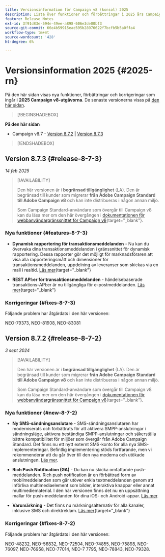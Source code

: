 ```yaml
---
title: Versionsinformation för Campaign v8 (konsol) 2025
description: Lista över funktioner och förbättringar i 2025 års Campaign v8-utgåvor
feature: Release Notes
exl-id: 3f91d83e-594e-49ee-a898-606e3de00bf3
source-git-commit: 66e4b59915eae595b28076622f7bcfb5b5a0ffa4
workflow-type: tm+mt
source-wordcount: '428'
ht-degree: 6%

---
```


# Versionsinformation 2025 {#2025-rn}

På den här sidan visas nya funktioner, förbättringar och korrigeringar som ingår i **2025 Campaign v8-utgåvorna**. De senaste versionerna visas på [den här sidan](release-notes.md).

>[!BEGINSHADEBOX]

**På den här sidan**

* Campaign v8.7 - [Version 8.7.2](#release-8-7-2) | [Version 8.7.3](#release-8-7-3)


>[!ENDSHADEBOX]


## Version 8.7.3 {#release-8-7-3}

_14 feb 2025_

>[!AVAILABILITY]
>
>Den här versionen är i **begränsad tillgänglighet** (LA). Den är begränsad till kunder som migrerar **från Adobe Campaign Standard till Adobe Campaign v8** och kan inte distribueras i någon annan miljö.
>
>Som Campaign Standard-användare som övergår till Campaign v8 kan du läsa mer om den här övergången i [dokumentationen för webbanvändargränssnittet för Campaign v8](https://experienceleague.adobe.com/en/docs/campaign-web/v8/start/acs-migration){target="_blank"}.

### Nya funktioner {#features-8-7-3}

* **Dynamisk rapportering för transaktionsmeddelanden** - Nu kan du övervaka dina transaktionsmeddelanden i gränssnittet för dynamisk rapportering. Dessa rapporter gör det möjligt för marknadsföraren att visa alla rapporteringsmått och dimensioner för transaktionsmeddelanden, uppdelning av leveranser som skickas via en mall i realtid. [Läs mer](https://experienceleague.adobe.com/en/docs/experience-cloud/campaign/reporting/get-started-reporting){target="_blank"}

* **REST API:er för transaktionsmeddelanden** - händelsebaserade transaktions-API:er är nu tillgängliga för e-postmeddelanden. [Läs mer](https://experienceleague.adobe.com/en/docs/experience-cloud/campaign/apis/managing-transactional-messages){target="_blank"}

### Korrigeringar {#fixes-8-7-3}

Följande problem har åtgärdats i den här versionen:

NEO-79373, NEO-81908, NEO-83081

## Version 8.7.2 {#release-8-7-2}

_3 sept 2024_

>[!AVAILABILITY]
>
>Den här versionen är i **begränsad tillgänglighet** (LA). Den är begränsad till kunder som migrerar **från Adobe Campaign Standard till Adobe Campaign v8** och kan inte distribueras i någon annan miljö.
>
>Som Campaign Standard-användare som övergår till Campaign v8 kan du läsa mer om den här övergången i [dokumentationen för webbanvändargränssnittet för Campaign v8](https://experienceleague.adobe.com/en/docs/campaign-web/v8/start/acs-migration){target="_blank"}.

### Nya funktioner {#new-8-7-2}

* **Ny SMS-sändningsanslutare** - SMS-sändningsanslutaren har moderniserats och förbättrats för att aktivera SMPP-anslutningar i sändningsläge, aktivera beständiga SMPP-anslutningar och säkerställa bättre kompatibilitet för miljöer som övergår från Adobe Campaign Standard. Det finns nu ett nytt externt SMS-konto för alla nya SMS-implementeringar. Befintlig implementering stöds fortfarande, men vi rekommenderar att du går över till den nya moderna och utökade anslutningen. [Läs mer](../send/sms/sms.md).

* **Rich Push Notification (GA)** - Du kan nu skicka omfattande push-meddelanden. Rich push notification är en förbättrad form av mobilmeddelanden som går utöver enkla textmeddelanden genom att införliva multimediaelement som bilder, interaktiva knappar eller annat multimediematerial. I den här versionen finns det nu en uppsättning mallar för push-meddelanden för dina iOS- och Android-appar. [Läs mer](../send/rich-push-android.md).

* **Varumärkning** - Det finns nu märkningsalternativ för alla kanaler, inklusive SMS och direktreklam. [Läs mer](https://experienceleague.adobe.com/docs/experience-cloud/campaign/branding/branding-gs.html){target="_blank"}

### Korrigeringar {#fixes-8-7-2}

Följande problem har åtgärdats i den här versionen:

NEO-48232, NEO-56832, NEO-72504, NEO-74855, NEO-75898, NEO-76097, NEO-76958, NEO-77014, NEO-7 7795, NEO-78843, NEO-79328.
